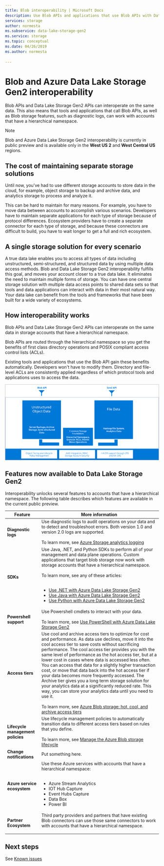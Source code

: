 ```yaml
---
title: Blob interoperability | Microsoft Docs
description: Use Blob APIs and applications that use Blob APIs with Data Lake Storage Gen2.
services: storage
author: normesta
ms.subservice: data-lake-storage-gen2
ms.service: storage
ms.topic: conceptual
ms.date: 04/26/2019
ms.author: normesta

---
```

# Blob and Azure Data Lake Storage Gen2 interoperability

Blob APIs and Data Lake Storage Gen2 APIs can interoperate on the same data. This also means that tools and applications that call Blob APIs, as well as Blob storage features, such as diagnostic logs, can work with accounts that have a hierarchical namespace.

> [!NOTE]
> Blob and Azure Data Lake Storage Gen2 interoperability is currently in public preview and is available only in the **West US 2** and **West Central US** regions.

## The cost of maintaining separate storage solutions 

Until now, you've had to use different storage accounts to store data in the cloud, for example, object storage to backup and archive data, and analytics storage to process and analyze it. 

This can be hard to maintain for many reasons. For example, you have to move data between accounts to accomplish various scenarios. Developers have to maintain separate applications for each type of storage because of protocol differences. Ecosystem providers have to create a separate connector for each type of storage, and because these connectors are difficult to build, you have to wait longer to get a full and rich ecosystem. 

## A single storage solution for every scenario

A true data lake enables you to access all types of data including unstructured, semi-structured, and structured data by using multiple data access methods. Blob and Data Lake Storage Gen2 interoperability fulfills this goal, and moves your account closer to a true data lake. It eliminates the need to maintain multiple forms of storage. You can have one central storage solution with multiple data access points to shared data sets so that tools and data applications can interact with data in their most natural way. Your data lake can benefit from the tools and frameworks that have been built for a wide variety of ecosystems.

## How interoperability works

Blob APIs and Data Lake Storage Gen2 APIs can interoperate on the same data in storage accounts that have a hierarchical namespace.  

Blob APIs are routed through the hierarchical namespace so you get the benefits of first class directory operations and POSIX compliant access control lists (ACLs). 

Existing tools and applications that use the Blob API gain these benefits automatically. Developers won't have to modify them. Directory and file-level ACLs are consistently applied regardless of which protocol tools and applications uses to access the data.

![Interop conceptual](./media/data-lake-storage-interop/interop-concept.png)    

## Features now available to Data Lake Storage Gen2

Interoperability unlocks several features to accounts that have a hierarchical namespace. The following table describes which features are available in the current public preview.

| Feature     | More information    |
|--------|-----------|
| **Diagnostic logs** | Use diagnostic logs to audit operations on your data and to detect and troubleshoot errors. Both version 1.0 and version 2.0 logs are supported. <br><br>To learn more, see [Azure Storage analytics logging](../common/storage-analytics-logging.md)|
| **SDKs** | Use Java, .NET, and Python SDKs to perform all of your management and data plane operations. Custom applications that target blob storage now work with storage accounts that have a hierarchical namespace. <br><br>To learn more, see any of these articles:<UL>&nbsp;<li>[Use .NET with Azure Data Lake Storage Gen2](storage-dot-net-how-to-use-blobs.md)&nbsp;<li>[Use Java with Azure Data Lake Storage Gen2](storage-java-how-to-use-blobs.md)&nbsp;<li>[Use Python with Azure Data Lake Storage Gen2](storage-python-how-to-use-blobs.md)<UL>|
| **Powershell support** | Use Powershell cmdlets to interact with your data.<br><br>To learn more, see [Use PowerShell with Azure Data Lake Storage Gen2](data-lake-storage-powershell.md)|
| **Access tiers** | Use cool and archive access tiers to optimize for cost and performance. As data use declines, move it into the cool access tier to save costs without sacrificing performance. The cool access tier provides you with the same level of performance as the hot access tier, but at a lower cost in cases where data is accessed less often.  You can access that data for a slightly higher transaction cost, or move that data back into the hot access tier if your data becomes more frequently accessed. The Archive tier gives you a long term storage solution for your analytics data at a significantly reduced rate.  This way, you can store your analytics data until you need to use it.<br><br> To learn more, see [Azure Blob storage: hot, cool, and archive access tiers](storage-blob-storage-tiers.md)|
| **Lifecycle management policies** | Use lifecycle management policies to automatically transition data to different access tiers based on rules that you define. <br><br> To learn more, see [Manage the Azure Blob storage lifecycle](storage-lifecycle-management-concepts)|
| **Change notifications** | Put something here.|
| **Azure service ecosystem** | Use these Azure services with accounts that have a hierarchical namespace: <UL>&nbsp;<li> Azure Stream Analytics&nbsp;<li>IOT Hub Capture&nbsp;<li>Event Hubs Capture&nbsp;<li>Data Box&nbsp;<li>Power BI|
| **Partner Ecosystem** | Third party providers and partners that have existing Blob connectors can use those same connectors to work with accounts that have a hierarchical namespace.<UL> |

## Next steps

See [Known issues](data-lake-storage-known-issues.md)




